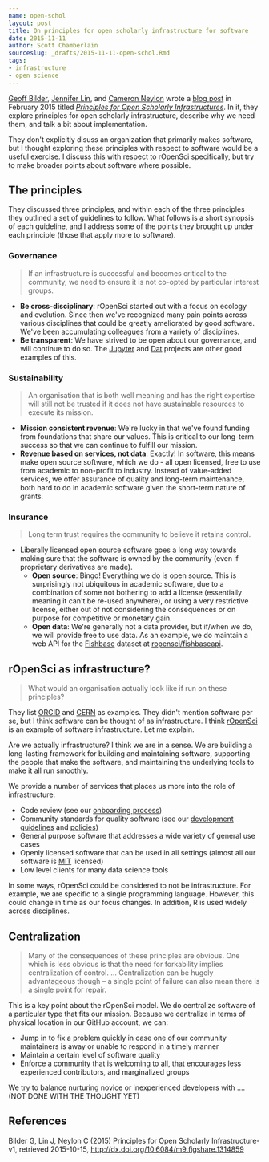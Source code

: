 ```yaml
---
name: open-schol
layout: post
title: On principles for open scholarly infrastructure for software
date: 2015-11-11
author: Scott Chamberlain
sourceslug: _drafts/2015-11-11-open-schol.Rmd
tags:
- infrastructure
- open science
---
```


[Geoff Bilder][geoff], [Jennifer Lin][jlin], and [Cameron Neylon][cam] wrote a [blog post][post] in February 2015 titled [_Principles for Open Scholarly Infrastructures_][post]. In it, they explore principles for open scholarly infrastructure, describe why we need them, and talk a bit about implementation.

They don't explicitly disuss an organization that primarily makes software, but I thought exploring these principles with respect to software would be a useful exercise. I discuss this with respect to rOpenSci specifically, but try to make broader points about software where possible.

## The principles

They discussed three principles, and within each of the three principles they outlined a set of guidelines to follow. What follows is a short synopsis of each guideline, and I address some of the points they brought up under each principle (those that apply more to software).

### Governance

> If an infrastructure is successful and becomes critical to the community, we need to ensure it is not co-opted by particular interest groups.


* __Be cross-disciplinary__: rOpenSci started out with a focus on ecology and evolution. Since then we've recognized many pain points across various disciplines that could be greatly ameliorated by good software. We've been accumulating colleagues from a variety of disciplines.
* __Be transparent__: We have strived to be open about our governance, and will continue to do so. The [Jupyter][jupyter] and [Dat][dat] projects are other good examples of this.

### Sustainability

> An organisation that is both well meaning and has the right expertise will still not be trusted if it does not have sustainable resources to execute its mission.


* __Mission consistent revenue__: We're lucky in that we've found funding from foundations that share our values. This is critical to our long-term success so that we can continue to fulfill our mission.
* __Revenue based on services, not data__: Exactly! In software, this means make open source software, which we do - all open licensed, free to use from academic to non-profit to industry. Instead of value-added services, we offer assurance of quality and long-term maintenance, both hard to do in academic software given the short-term nature of grants.

### Insurance

> Long term trust requires the community to believe it retains control.


* Liberally licensed open source software goes a long way towards making sure that the software is owned by the community (even if proprietary derivatives are made).
    * __Open source__: Bingo! Everything we do is open source. This is surprisingly not ubiquitous in academic software, due to a combination of some not bothering to add a license (essentially meaning it can't be re-used anywhere), or using a very restrictive license, either out of not considering the consequences or on purpose for competitive or monetary gain.
    * __Open data__: We're generally not a data provider, but if/when we do, we will provide free to use data. As an example, we do maintain a web API for the [Fishbase](http://www.fishbase.org/) dataset at [ropensci/fishbaseapi](https://github.com/ropensci/fishbaseapi/).

## rOpenSci as infrastructure?

> What would an organisation actually look like if run on these principles?

They list [ORCID][orcid] and [CERN][cern] as examples. They didn't mention software per se, but I think software can be thought of as infrastructure. I think [rOpenSci][ros] is an example of software infrastructure. Let me explain.

Are we actually infrastructure? I think we are in a sense. We are building a long-lasting framework for building and maintaining software, supporting the people that make the software, and maintaining the underlying tools to make it all run smoothly.

We provide a number of services that places us more into the role of infrastructure:

* Code review (see our [onboarding process][onboarding])
* Community standards for quality software (see our [development guidelines][guide] and [policies][policies])
* General purpose software that addresses a wide variety of general use cases
* Openly licensed software that can be used in all settings (almost all our software is [MIT][mit] licensed)
* Low level clients for many data science tools

In some ways, rOpenSci could be considered to not be infrastructure. For example, we are specific to a single programming language. However, this could change in time as our focus changes. In addition, R is used widely across disciplines.

## Centralization

> Many of the consequences of these principles are obvious. One which is less obvious is that the need for forkability implies centralization of control. ... Centralization can be hugely advantageous though – a single point of failure can also mean there is a single point for repair.

This is a key point about the rOpenSci model. We do centralize software of a particular type that fits our mission. Because we centralize in terms of physical location in our GitHub account, we can:

* Jump in to fix a problem quickly in case one of our community maintainers is away or unable to respond in a timely manner
* Maintain a certain level of software quality
* Enforce a community that is welcoming to all, that encourages less experienced contributors, and marginalized groups

We try to balance nurturing novice or inexperienced developers with ....(NOT DONE WITH THE THOUGHT YET)

## References

Bilder G, Lin J, Neylon C (2015) Principles for Open Scholarly Infrastructure-v1, retrieved 2015-10-15, http://dx.doi.org/10.6084/m9.figshare.1314859

[geoff]: http://www.gbilder.com/blog/
[jlin]: https://about.me/jenniferlin
[cam]: http://cameronneylon.net/
[post]: http://cameronneylon.net/blog/principles-for-open-scholarly-infrastructures/
[orcid]: http://orcid.org/
[cern]: http://home.web.cern.ch/
[ros]: http://ropensci.org/
[onboarding]: https://github.com/ropensci/onboarding
[guide]: https://github.com/ropensci/packaging_guide
[policies]: https://github.com/ropensci/policies
[mit]: http://choosealicense.com/licenses/mit/
[jupyter]: http://jupyter.org/
[dat]: http://dat-data.com/
